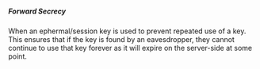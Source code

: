 ##### Forward Secrecy
When an ephermal/session key is used to prevent repeated use of a key. This ensures that if the key is found by an eavesdropper, they cannot continue to use that key forever as it will expire on the server-side at some point.